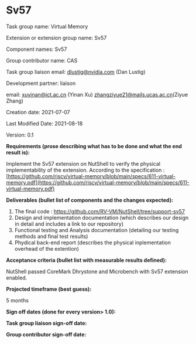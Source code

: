 # Sv57

Task group name: Virtual Memory

Extension or extension group name: Sv57

Component names: Sv57

Group contributor name: CAS

Task group liaison email: [dlustig@nvidia.com](mailto:dlustig@nvidia.com) (Dan Lustig)

Development partner: liaison

email: [xuyinan@ict.ac.cn](mailto:xuyinan@ict.ac.cn) (Yinan Xu) [zhangziyue21@mails.ucas.ac.cn](mailto:lixin212@mails.ucas.ac.cn)(Ziyue Zhang)

Creation date: 2021-07-07

Last Modified Date: 2021-08-18

Version: 0.1

**Requirements (prose describing what has to be done and what the end result is):**

Implement the Sv57 extension on NutShell to verify the physical implementability of the extension.
According to the specification : [https://github.com/riscv/virtual-memory/blob/main/specs/611-virtual-memory.pdf](https://github.com/riscv/virtual-memory/blob/main/specs/611-virtual-memory.pdf)

**Deliverables (bullet list of components and the changes expected):**


1. The final code : https://github.com/RV-VM/NutShell/tree/support-sv57
1. Design and implementation documentation (which describes our design in detail and includes a link to our repository) 
1. Functional testing and Analysis documentation (detailing our testing methods and final test results)
1. Phydical back-end report (describes the physical inplementation overhead of the extention)

**Acceptance criteria (bullet list with measurable results defined):**

NutShell passed CoreMark Dhrystone and Microbench with Sv57 extension enabled.

**Projected timeframe (best guess):**

5 months

**Sign off dates (done for every version> 1.0):**

**Task group liaison sign-off date:**

**Group contributor sign-off date:** 
